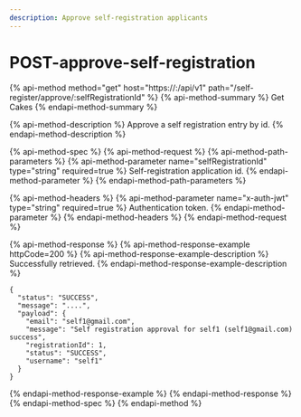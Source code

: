```yaml
---
description: Approve self-registration applicants
---
```


# POST-approve-self-registration

{% api-method method="get" host="https://<host>:<port>/api/v1" path="/self-register/approve/:selfRegistrationId" %}
{% api-method-summary %}
Get Cakes
{% endapi-method-summary %}

{% api-method-description %}
Approve a self registration entry by id.
{% endapi-method-description %}

{% api-method-spec %}
{% api-method-request %}
{% api-method-path-parameters %}
{% api-method-parameter name="selfRegistrationId" type="string" required=true %}
Self-registration application id.
{% endapi-method-parameter %}
{% endapi-method-path-parameters %}

{% api-method-headers %}
{% api-method-parameter name="x-auth-jwt" type="string" required=true %}
Authentication token.
{% endapi-method-parameter %}
{% endapi-method-headers %}
{% endapi-method-request %}

{% api-method-response %}
{% api-method-response-example httpCode=200 %}
{% api-method-response-example-description %}
Successfully retrieved.
{% endapi-method-response-example-description %}

```
{
  "status": "SUCCESS",
  "message": "....",
  "payload": {
    "email": "self1@gmail.com",
    "message": "Self registration approval for self1 (self1@gmail.com) success",
    "registrationId": 1,
    "status": "SUCCESS",
    "username": "self1"
  }
}
```
{% endapi-method-response-example %}
{% endapi-method-response %}
{% endapi-method-spec %}
{% endapi-method %}



